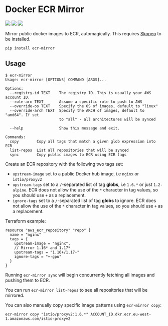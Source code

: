# Docker ECR Mirror

![](https://img.shields.io/pypi/v/ecr-mirror.svg)
![](https://img.shields.io/pypi/l/ecr-mirror.svg)
![](https://img.shields.io/pypi/pyversions/ecr-mirror.svg)

Mirror public docker images to ECR, automagically. This requires [Skopeo](https://github.com/containers/skopeo) to be installed.

`pip install ecr-mirror`

## Usage

```
$ ecr-mirror
Usage: ecr-mirror [OPTIONS] COMMAND [ARGS]...

Options:
  --registry-id TEXT    The registry ID. This is usually your AWS account ID.
  --role-arn TEXT       Assume a specific role to push to AWS
  --override-os TEXT    Specify the OS of images, default to "linux"
  --override-arch TEXT  Specify the ARCH of images, default to "amd64". If set
                        to "all" - all architectures will be synced

  --help                Show this message and exit.

Commands:
  copy        Copy all tags that match a given glob expression into ECR
  list-repos  List all repositories that will be synced
  sync        Copy public images to ECR using ECR tags
```

Create an ECR repository with the following two tags set:

* `upstream-image` set to a public Docker hub image, i.e `nginx` or `istio/proxyv2`
* `upstream-tags` set to a `/`-separated list of tag **globs**, i.e `1.6.*` or just `1.2-alpine`. ECR does not allow the
  use of the `*` character in tag values, so you should use `+` as a replacement.
* `ignore-tags` set to a `/`-separated list of tag **globs** to ignore. ECR does not allow the
  use of the `*` character in tag values, so you should use `+` as a replacement.

Terraform example:

```hcl
resource "aws_ecr_repository" "repo" {
  name = "nginx"
  tags = {
    upstream-image = "nginx",
    // Mirror 1.16* and 1.17*
    upstream-tags = "1.16+/1.17+"
    ignore-tags = "+-gpu"
  }
}
```

Running `ecr-mirror sync` will begin concurrently fetching all images and pushing them to ECR.

You can run `ecr-mirror list-repos` to see all repositories that will be mirrored.

You can also manually copy specific image patterns using `ecr-mirror copy`:

`ecr-mirror copy "istio/proxyv2:1.6.*" ACCOUNT_ID.dkr.ecr.eu-west-1.amazonaws.com/istio-proxyv2`
